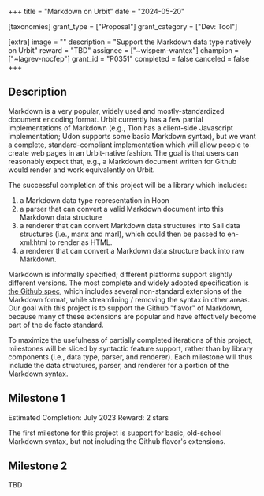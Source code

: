 +++
title = "Markdown on Urbit"
date = "2024-05-20"

[taxonomies]
grant_type = ["Proposal"]
grant_category = ["Dev: Tool"]

[extra]
image = ""
description = "Support the Markdown data type natively on Urbit"
reward = "TBD"
assignee = ["~wispem-wantex"]
champion = ["~lagrev-nocfep"]
grant_id = "P0351"
completed = false
canceled = false
+++

## Description

Markdown is a very popular, widely used and mostly-standardized document encoding format. Urbit currently has a few partial implementations of Markdown (e.g., Tlon has a client-side Javascript implementation; Udon supports some basic Markdown syntax), but we want a complete, standard-compliant implementation which will allow people to create web pages in an Urbit-native fashion. The goal is that users can reasonably expect that, e.g., a Markdown document written for Github would render and work equivalently on Urbit.

The successful completion of this project will be a library which includes:
1. a Markdown data type representation in Hoon
2. a parser that can convert a valid Markdown document into this Markdown data structure
3. a renderer that can convert Markdown data structures into Sail data structures (i.e., manx and marl), which could then be passed to en-xml:html to render as HTML.
4. a renderer that can convert a Markdown data structure back into raw Markdown.

Markdown is informally specified; different platforms support slightly different versions. The most complete and widely adopted specification is [the Github spec](https://github.github.com/gfm), which includes several non-standard extensions of the Markdown format, while streamlining / removing the syntax in other areas. Our goal with this project is to support the Github "flavor" of Markdown, because many of these extensions are popular and have effectively become part of the de facto standard.

To maximize the usefulness of partially completed iterations of this project, milestones will be sliced by syntactic feature support, rather than by library components (i.e., data type, parser, and renderer). Each milestone will thus include the data structures, parser, and renderer for a portion of the Markdown syntax.

## Milestone 1
Estimated Completion: July 2023
Reward: 2 stars

The first milestone for this project is support for basic, old-school Markdown syntax, but not including the Github flavor's extensions.


## Milestone 2

TBD